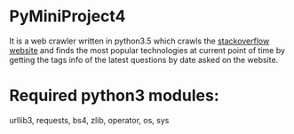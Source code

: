 # PyMiniProject4
It is a web crawler written in python3.5 which crawls the [stackoverflow website](http://stackoverflow.com/) and finds the most popular technologies at current point of time by getting the tags info of the latest questions by date asked on the website. 

# Required python3 modules:
  urllib3, requests, bs4, zlib, operator, os, sys
